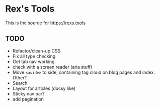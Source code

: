 # Rex's Tools

This is the source for https://rexs.tools

## TODO

- Refactor/clean-up CSS
- Fix all type checking
- Get tab nav working
- check with a screen reader (aria stuff)
- Move `<aside>` to side, containing tag cloud on blog pages and index. Other?
- Search
- Layout for articles (docsy like)
- Sticky nav bar?
- add pagination
